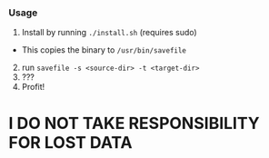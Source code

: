 ### Usage
1. Install by running `./install.sh` (requires sudo)
 - This copies the binary to `/usr/bin/savefile`
2. run `savefile -s <source-dir> -t <target-dir>`
3. ???
4. Profit!

# I DO NOT TAKE RESPONSIBILITY FOR LOST DATA